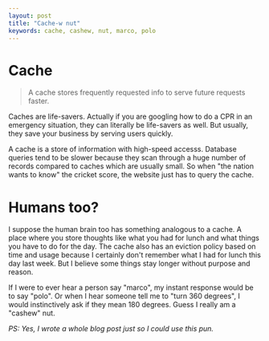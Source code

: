 ```yaml
---
layout:	post
title: "Cache-w nut"
keywords: cache, cashew, nut, marco, polo
---
```


# Cache

> A cache stores frequently requested info to serve future requests faster.

Caches are life-savers. Actually if you are googling how to do a CPR in an emergency situation, they can literally be life-savers as well. But usually, they save your business by serving users quickly.

A cache is a store of information with high-speed accesss. Database queries tend to be slower because they scan through a huge number of records compared to caches which are usually small. So when "the nation wants to know" the cricket score, the website just has to query the cache.

# Humans too?

I suppose the human brain too has something analogous to a cache. A place where you store thoughts like what you had for lunch and what things you have to do for the day. The cache also has an eviction policy based on time and usage because I certainly don't remember what I had for lunch this day last week. But I believe some things stay longer without purpose and reason.

If I were to ever hear a person say "marco", my instant response would be to say "polo". Or when I hear someone tell me to "turn 360 degrees", I would instinctively ask if they mean 180 degrees. Guess I really am a "cashew" nut.

*PS: Yes, I wrote a whole blog post just so I could use this pun.*
